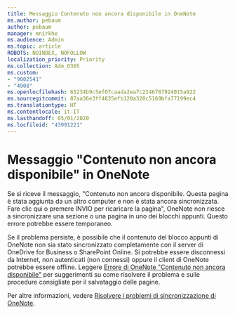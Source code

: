 ```yaml
---
title: Messaggio Contenuto non ancora disponibile in OneNote
ms.author: pebaum
author: pebaum
manager: mnirkhe
ms.audience: Admin
ms.topic: article
ROBOTS: NOINDEX, NOFOLLOW
localization_priority: Priority
ms.collection: Adm_O365
ms.custom:
- "9002541"
- "4908"
ms.openlocfilehash: 65234b9c5ef07caada2ea7c2246787924015a922
ms.sourcegitcommit: 87aa36e3ff4835efb120a320c5169bfa77199ec4
ms.translationtype: HT
ms.contentlocale: it-IT
ms.lasthandoff: 05/01/2020
ms.locfileid: "43991221"
---
```

# <a name="content-not-yet-available-message-in-onenote"></a>Messaggio "Contenuto non ancora disponibile" in OneNote

Se si riceve il messaggio, "Contenuto non ancora disponibile. Questa pagina è stata aggiunta da un altro computer e non è stata ancora sincronizzata. Fare clic qui o premere INVIO per ricaricare la pagina", OneNote non riesce a sincronizzare una sezione o una pagina in uno dei blocchi appunti. Questo errore potrebbe essere temporaneo.

Se il problema persiste, è possibile che il contenuto del blocco appunti di OneNote non sia stato sincronizzato completamente con il server di OneDrive for Business o SharePoint Online. Si potrebbe essere disconnessi da Internet, non autenticati (non connessi) oppure il client di OneNote potrebbe essere offline. Leggere [Errore di OneNote "Contenuto non ancora disponibile"](https://docs.microsoft.com/office/troubleshoot/onenote/onenote-error-content-not-yet-available) per suggerimenti su come risolvere il problema e sulle procedure consigliate per il salvataggio delle pagine.

Per altre informazioni, vedere [Risolvere i problemi di sincronizzazione di OneNote](https://support.office.com/article/Fix-issues-when-you-can-t-sync-OneNote-299495ef-66d1-448f-90c1-b785a6968d45).
